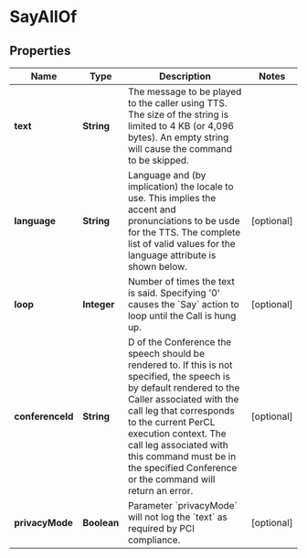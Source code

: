 

# SayAllOf


## Properties

Name | Type | Description | Notes
------------ | ------------- | ------------- | -------------
**text** | **String** | The message to be played to the caller using TTS. The size of the string is limited to 4 KB (or 4,096 bytes). An empty string will cause the command to be skipped. | 
**language** | **String** | Language and (by implication) the locale to use. This implies the accent and pronunciations to be usde for the TTS. The complete list of valid values for the language attribute is shown below. |  [optional]
**loop** | **Integer** | Number of times the text is said. Specifying &#39;0&#39; causes the &#x60;Say&#x60; action to loop until the Call is hung up. |  [optional]
**conferenceId** | **String** | D of the Conference the speech should be rendered to. If this is not specified, the speech is by default rendered to the Caller associated with the call leg that corresponds to the current PerCL execution context. The call leg associated with this command must be in the specified Conference or the command will return an error. |  [optional]
**privacyMode** | **Boolean** | Parameter &#x60;privacyMode&#x60; will not log the &#x60;text&#x60; as required by PCI compliance. |  [optional]



